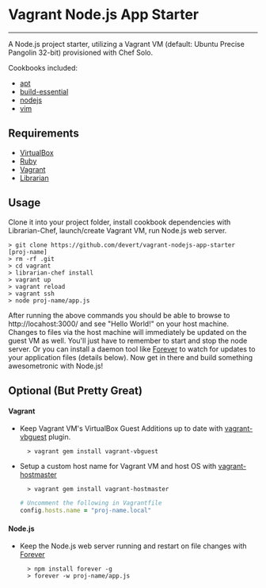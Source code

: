 # Vagrant Node.js App Starter

---
A Node.js project starter, utilizing a Vagrant VM (default: Ubuntu Precise Pangolin 32-bit) provisioned with Chef Solo.

Cookbooks included:

* [apt](https://github.com/opscode-cookbooks/apt)
* [build-essential](https://github.com/opscode-cookbooks/build-essential)
* [nodejs](https://github.com/mdxp/nodejs-cookbook.git)
* [vim](https://github.com/opscode-cookbooks/vim)

## Requirements

* [VirtualBox](https://www.virtualbox.org/)
* [Ruby](http://www.ruby-lang.org/en/)
* [Vagrant](http://vagrantup.com/)
* [Librarian](https://github.com/applicationsonline/librarian)

## Usage

Clone it into your project folder, install cookbook dependencies with Librarian-Chef, launch/create Vagrant VM, run Node.js web server.

    > git clone https://github.com/devert/vagrant-nodejs-app-starter [proj-name]
    > rm -rf .git
    > cd vagrant
    > librarian-chef install
    > vagrant up
    > vagrant reload
    > vagrant ssh
    > node proj-name/app.js

After running the above commands you should be able to browse to http://locahost:3000/ and see "Hello World!" on your host machine. Changes to files via the host machine will immediately be updated on the guest VM as well. You'll just have to remember to start and stop the node server. Or you can install a daemon tool like [Forever](https://github.com/nodejitsu/forever) to watch for updates to your application files (details below). Now get in there and build something awesometronic with Node.js!

## Optional (But Pretty Great)

#### Vagrant
* Keep Vagrant VM's VirtualBox Guest Additions up to date with [vagrant-vbguest](https://github.com/dotless-de/vagrant-vbguest) plugin.
		
		> vagrant gem install vagrant-vbguest

* Setup a custom host name for Vagrant VM and host OS with [vagrant-hostmaster](https://github.com/mosaicxm/vagrant-hostmaster.git)
	
		> vagrant gem install vagrant-hostmaster

	```ruby
	# Uncomment the following in Vagrantfile
	config.hosts.name = "proj-name.local"
	```

#### Node.js
* Keep the Node.js web server running and restart on file changes with [Forever](https://github.com/nodejitsu/forever)

    	> npm install forever -g
		> forever -w proj-name/app.js

